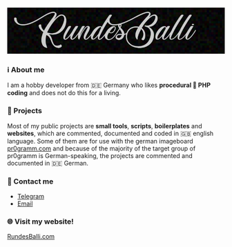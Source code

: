 <p align="center"><img src="/header.png?raw=true" alt="RundesBalli"/></p>

### :information_source: About me
I am a hobby developer from :de: Germany who likes **procedural :elephant: PHP coding** and does not do this for a living.  

### :scroll: Projects
Most of my public projects are **small tools**, **scripts**, **boilerplates** and **websites**, which are commented, documented and coded in :uk: english language. Some of them are for use with the german imageboard [pr0gramm.com](https://pr0gramm.com) and because of the majority of the target group of pr0gramm is German-speaking, the projects are commented and documented in :de: German.

### :8ball: Contact me
- [Telegram](https://t.me/RundesBalli)
- [Email](mailto:GitHub@RundesBalli.com)

### :globe_with_meridians: Visit my website!
[RundesBalli.com](https://RundesBalli.com)
